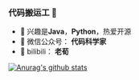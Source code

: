 ### 代码搬运工 👋

- 🔭 兴趣是**Java**，**Python**，热爱开源
- 🌱 微信公众号： **代码科学家**
- 💬 bilibili： **老荀**

[![Anurag's github stats](https://github-readme-stats.vercel.app/api?username=kaixinbaba)](https://github.com/anuraghazra/github-readme-stats)
